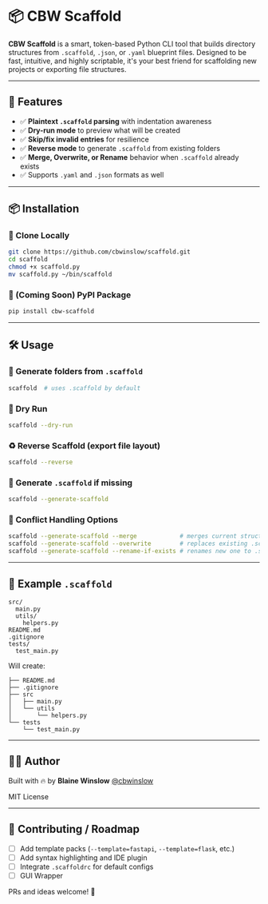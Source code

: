 # 📦 CBW Scaffold

**CBW Scaffold** is a smart, token-based Python CLI tool that builds directory structures from `.scaffold`, `.json`, or `.yaml` blueprint files. Designed to be fast, intuitive, and highly scriptable, it's your best friend for scaffolding new projects or exporting file structures.

---

## 🚀 Features

* ✅ **Plaintext `.scaffold` parsing** with indentation awareness
* ✅ **Dry-run mode** to preview what will be created
* ✅ **Skip/fix invalid entries** for resilience
* ✅ **Reverse mode** to generate `.scaffold` from existing folders
* ✅ **Merge, Overwrite, or Rename** behavior when `.scaffold` already exists
* ✅ Supports `.yaml` and `.json` formats as well

---

## 📦 Installation

### 📁 Clone Locally

```bash
git clone https://github.com/cbwinslow/scaffold.git
cd scaffold
chmod +x scaffold.py
mv scaffold.py ~/bin/scaffold
```

### 📡 (Coming Soon) PyPI Package

```bash
pip install cbw-scaffold
```

---

## 🛠 Usage

### 📁 Generate folders from `.scaffold`

```bash
scaffold  # uses .scaffold by default
```

### 🧪 Dry Run

```bash
scaffold --dry-run
```

### ♻️ Reverse Scaffold (export file layout)

```bash
scaffold --reverse
```

### 🔨 Generate `.scaffold` if missing

```bash
scaffold --generate-scaffold
```

### 🧩 Conflict Handling Options

```bash
scaffold --generate-scaffold --merge            # merges current structure into existing .scaffold
scaffold --generate-scaffold --overwrite        # replaces existing .scaffold
scaffold --generate-scaffold --rename-if-exists # renames new one to .scaffold_1, etc.
```

---

## 📝 Example `.scaffold`

```text
src/
  main.py
  utils/
    helpers.py
README.md
.gitignore
tests/
  test_main.py
```

Will create:

```
├── README.md
├── .gitignore
├── src
│   ├── main.py
│   └── utils
│       └── helpers.py
└── tests
    └── test_main.py
```

---

## 👨‍💻 Author

Built with 🔥 by **Blaine Winslow**
[@cbwinslow](https://github.com/cbwinslow)

MIT License

---

## 📣 Contributing / Roadmap

* [ ] Add template packs (`--template=fastapi`, `--template=flask`, etc.)
* [ ] Add syntax highlighting and IDE plugin
* [ ] Integrate `.scaffoldrc` for default configs
* [ ] GUI Wrapper

PRs and ideas welcome! 🎉
